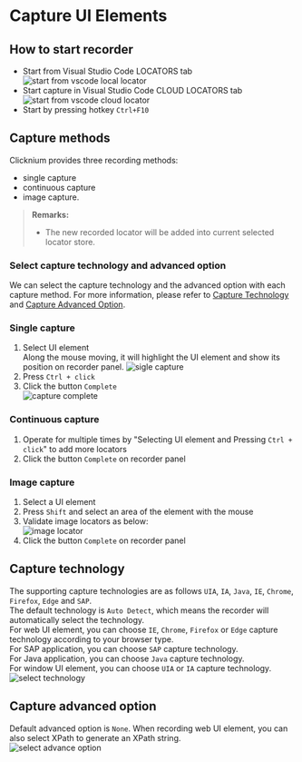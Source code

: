 
# Capture UI Elements

## How to start recorder
- Start from Visual Studio Code LOCATORS tab  
![start from vscode local locator](../../img/start_recorder_from_vscode.png)
- Start capture in Visual Studio Code CLOUD LOCATORS tab  
![start from vscode cloud locator](../../img/start_recorder_from_cloud.png)
- Start by pressing hotkey `Ctrl+F10`  

## Capture methods

Clicknium provides three recording methods: 
- single capture
- continuous capture
- image capture.

> **Remarks:**
>- The new recorded locator will be added into current selected locator store.

### Select capture technology and advanced option
We can select the capture technology and the advanced option with each capture method. For more information, please refer to [Capture Technology](#capture-technology) and [Capture Advanced Option](#capture-advanced-option).

### Single capture

1. Select UI element  
Along the mouse moving, it will highlight the UI element and show its position on recorder panel.
![sigle capture](../../img/recorder_single.png)
2. Press `Ctrl + click`
3. Click the button `Complete`  
![capture complete](../../img/recorder_complete.png)

### Continuous capture

1. Operate for multiple times by "Selecting UI element and Pressing `Ctrl + click`" to add more locators
2. Click the button `Complete` on recorder panel

### Image capture

1. Select a UI element  
2. Press `Shift` and select an area of the element with the mouse
3. Validate image locators as below:  
![image locator](../../img/record_image_locator.png)
4. Click the button `Complete` on recorder panel

## Capture technology

The supporting capture technologies are as follows `UIA`, `IA`, `Java`, `IE`, `Chrome`, `Firefox`, `Edge` and `SAP`.  
The default technology is `Auto Detect`, which means the recorder will automatically select the technology.  
For web UI element, you can choose `IE`, `Chrome`, `Firefox` or `Edge` capture technology according to your browser type.  
For SAP application, you can choose `SAP` capture technology.  
For Java application, you can choose `Java` capture technology.  
For window UI element, you can choose `UIA` or `IA` capture technology.  
![select technology](../../img/record_choose_tech.png) 

## Capture advanced option

Default advanced option is `None`. When recording web UI element, you can also select XPath to generate an XPath string.    
![select advance option](../../img/record_choose_advance.png)
